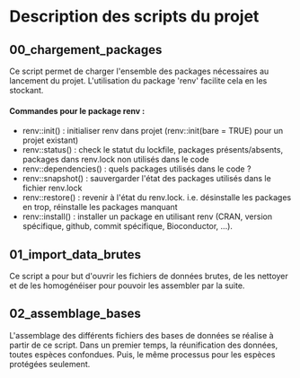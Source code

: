 # Description des scripts du projet

## 00_chargement_packages

Ce script permet de charger l'ensemble des packages nécessaires au lancement du projet. L'utilisation du package 'renv' facilite cela en les stockant.

#### Commandes pour le package renv :

-   renv::init() : initialiser renv dans projet (renv::init(bare = TRUE) pour un projet existant)
-   renv::status() : check le statut du lockfile, packages présents/absents, packages dans renv.lock non utilisés dans le code
-   renv::dependencies() : quels packages utilisés dans le code ?
-   renv::snapshot() : sauvergarder l'état des packages utilisés dans le fichier renv.lock
-   renv::restore() : revenir à l'état du renv.lock. i.e. désinstalle les packages en trop, réinstalle les packages manquant
-   renv::install() : installer un package en utilisant renv (CRAN, version spécifique, github, commit spécifique, Bioconductor, ...).


## 01_import_data_brutes
Ce script a pour but d'ouvrir les fichiers de données brutes, de les nettoyer et de les homogénéiser pour pouvoir les assembler par la suite. 

## 02_assemblage_bases
L'assemblage des différents fichiers des bases de données se réalise à partir de ce script. Dans un premier temps, la réunification des données, toutes espèces confondues. Puis, le même processus pour les espèces protégées seulement.
